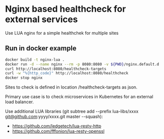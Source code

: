 # Nginx based healthcheck for external services

Use LUA nginx for a simple healthchek for multiple sites

## Run in docker example

```bash
docker build -t nginx-lua .
docker run -d --name nginx --rm -p 8080:8080 -v ${PWD}/nginx.default.d:/opt/app-root/etc/nginx.default.d nginx-lua
curl http://localhost:8080/healthcheck-targets
curl -w "%{http_code}" http://localhost:8080/healthcheck
docker stop nginx
```

Sites to check is defined in location /healthcheck-targets as json.

Primary use case is to check microservices in Kubernetes for an external load balancer.

Use additional LUA libraries (git subtree add --prefix lua-libs/xxxx git@github.com:yyyy/xxxx.git master --squash):

* https://github.com/ledgetech/lua-resty-http
* https://github.com/fffonion/lua-resty-openssl
